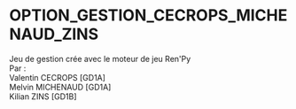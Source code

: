 # OPTION_GESTION_CECROPS_MICHENAUD_ZINS

Jeu de gestion crée avec le moteur de jeu Ren'Py  
Par :  
Valentin CECROPS [GD1A]  
Melvin MICHENAUD [GD1A]  
Kilian ZINS [GD1B]  
